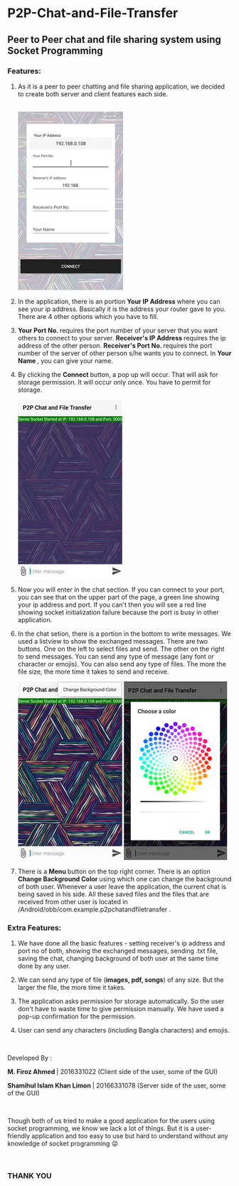 # P2P-Chat-and-File-Transfer

<h2> Peer to Peer chat and file sharing system using Socket Programming </h2>

<h3> Features: </h3>


1. As it is a peer to peer chatting and file sharing application, we decided to create both server and client features each 
   side.
   
   <br>
   <img src="app/src/main/res/images/1.png"/> 
   <br>
  
2. In the application, there is an portion <b> Your IP Address </b> where you can see your ip address. Basically it is the 
   address your router gave to you. There are 4 other options which you have to fill. 

3. <b> Your Port No. </b> requires the port number of your server that you want others to connect to your server. <b> Receiver's
   IP Address </b> requires the ip address of the other person. <b> Receiver's Port No. </b> requires the port number of the 
   server of other person s/he wants you to connect. In <b> Your Name </b>, you can give your name.

4. By clicking the <b> Connect </b> button, a pop up will occur. That will ask for storage permission. It will occur only once.
   You have to permit for storage.
   
   
   <img src="app/src/main/res/images/2.png"/> 


5. Now you will enter in the chat section. If you can connect to your port, you can see that on the upper part of the page, a 
   green line showing your ip address and port. If you can't then you will see a red line showing socket initialization failure 
   because the port is busy in other application. 
  
6. In the chat setion, there is a portion in the bottom to write messages. We used a listview to show the exchanged messages.
   There are two buttons. One on the left to select files and send. The other on the right to send messages. You can send any 
   type of message (any font or character or emojis). You can also send any type of files. The more the file size, the more time
   it takes to send and receive.
   
      
   <img src="app/src/main/res/images/3.png"/> 

   
   <img src="app/src/main/res/images/4.png"/> 

  
  
7. There is a <b> Menu </b> button on the top right corner. There is an option <b> Change Background Color </b> using which one
   can change the background of both user. Whenever a user leave the application, the current chat is being saved in his side. 
   All these saved files and the files that are received from other user is located in 
   /Android/obb/com.example.p2pchatandfiletransfer .

<h3> Extra Features: </h3>

1. We have done all the basic features - setting receiver's ip address and port no of both, showing the exchanged messages, 
   sending .txt file, saving the chat, changing background of both user at the same time done by any user.
 
2. We can send any type of file (<b>images, pdf, songs</b>) of any size. But the larger the file, the more time it takes.

3. The application asks permission for storage automatically. So the user don't have to waste time to give permission manually.
   We have used a pop-up confirmation for the permission.

4. User can send any characters (including Bangla characters) and emojis.


<br>

Developed By :

<b> M. Firoz Ahmed </b> | 2016331022 (Client side of the user, some of the GUI) <br>

<b> Shamihul Islam Khan Limon </b> | 20166331078 (Server side of the user, some of the GUI)

<br>

  Though both of us tried to make a good application for the users using socket programming, we know we lack a lot of things. 
  But it is a user-friendly application and too easy to use but hard to understand without any knowledge of socket programming 
  😜

<br>

<h3> THANK YOU </h3>
